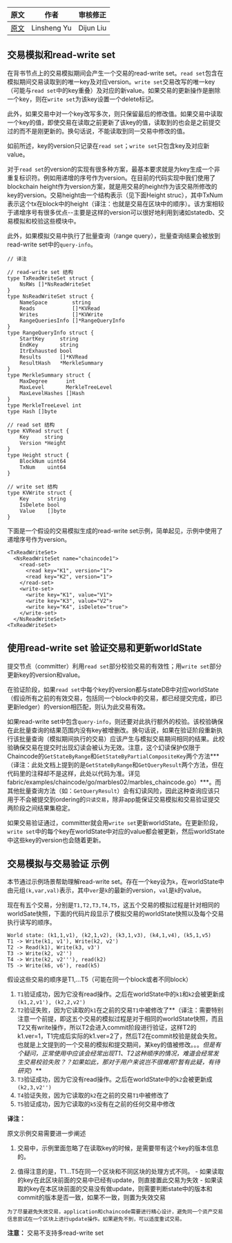 

| 原文 | 作者 | 审核修正 |
|---|---|---|
| [原文](http://hyperledger-fabric.readthedocs.io/en/latest/readwrite.html) | Linsheng Yu | Dijun Liu |



## 交易模拟和read-write set

在背书节点上的交易模拟期间会产生一个交易的read-write set。`read set`包含在模拟期间交易读取到的唯一key及对应version。`write set`交易改写的唯一key（可能与`read set`中的key重叠）及对应的新value。如果交易的更新操作是删除一个key，则在`write set`为该key设置一个delete标记。

此外，如果交易中对一个key改写多次，则只保留最后的修改值。如果交易中读取一个key的值，即使交易在读取之前更新了该key的值，读取到的也会是之前提交过的而不是刚更新的。换句话说，不能读取到同一交易中修改的值。

如前所述，key的version只记录在`read set`；`write set`只包含key及对应新value。

对于`read set`的version的实现有很多种方案，最基本要求就是为key生成一个非重复标识符。例如用递增的序号作为version。在目前的代码实现中我们使用了blockchain height作为version方案，就是用交易的height作为该交易所修改的key的version。交易height由一个结构表示（见下面Height struc），其中TxNum表示这个tx在block中的height（译注：也就是交易在区块中的顺序）。该方案相较于递增序号有很多优点--主要是这样的version可以很好地利用到诸如statedb、交易模拟和校验这些模块中。

此外，如果模拟交易中执行了批量查询（range query），批量查询结果会被放到read-write set中的`query-info`。

	// 译注
	
	// read-write set 结构
	type TxReadWriteSet struct {
		NsRWs []*NsReadWriteSet
	}
	type NsReadWriteSet struct {
		NameSpace        string
		Reads            []*KVRead
		Writes           []*KVWrite
		RangeQueriesInfo []*RangeQueryInfo
	}
	type RangeQueryInfo struct {
		StartKey     string
		EndKey       string
		ItrExhausted bool
		Results      []*KVRead
		ResultHash   *MerkleSummary
	}
	type MerkleSummary struct {
		MaxDegree      int
		MaxLevel       MerkleTreeLevel
		MaxLevelHashes []Hash
	}
	type MerkleTreeLevel int
	type Hash []byte

	// read set 结构
	type KVRead struct {
		Key     string
		Version *Height
	}
	type Height struct {
		BlockNum uint64
		TxNum    uint64
	}
	
	// write set 结构
	type KVWrite struct {
		Key      string
		IsDelete bool
		Value    []byte
	}
	
下面是一个假设的交易模拟生成的read-write set示例，简单起见，示例中使用了递增序号作为version。
		
	<TxReadWriteSet>
	  <NsReadWriteSet name="chaincode1">
	    <read-set>
	      <read key="K1", version="1">
	      <read key="K2", version="1">
	    </read-set>
	    <write-set>
	      <write key="K1", value="V1">
	      <write key="K3", value="V2">
	      <write key="K4", isDelete="true">
	    </write-set>
	  </NsReadWriteSet>
	<TxReadWriteSet>

## 使用read-write set 验证交易和更新worldState
提交节点（committer）利用`read set`部分校验交易的有效性；用`write set`部分更新key的version和value。

在验证阶段，如果`read set`中每个key的version都与stateDB中对应worldState（假设所有之前的有效交易，包括同一个block中的交易，都已经提交完成，即已更新ledger）的version相匹配，则认为此交易有效。

如果read-write set中包含`query-info`，则还要对此执行额外的校验。该校验确保在此批量查询的结果范围内没有key被增删改。换句话说，如果在验证阶段重新执行该批量查询（模拟期间执行的交易）应该产生与模拟交易期间相同的结果。此校验确保交易在提交时出现幻读会被认为无效。注意，这个幻读保护仅限于Chaincode的`GetStateByRange`和`GetStateByPartialCompositeKey`两个方法***（译注：此处文档上提到的是`GetStateByRange`和`GetQueryResult`两个方法，但在代码里的注释却不是这样，此处以代码为准。详见fabric/examples/chaincode/go/marbles02/marbles_chaincode.go）***。而其他批量查询方法（如：`GetQueryResult`）会有幻读风险，因此这种查询应该只用于不会被提交到ordering的`只读交易`，除非app能保证交易模拟和交易验证提交两阶段之间结果集稳定。

如果交易验证通过，committer就会用`write set`更新worldState。在更新阶段，`write set`中的每个key在worldState中对应的value都会被更新，然后worldState中这些key的version也会随着更新。

## 交易模拟与交易验证 示例

本节通过示例场景帮助理解read-write set。存在一个key设为`k`，在worldState中由元组`(k,var,val)`表示，其中`ver`是`k`的最新的version，`val`是`k`的value。

现在有五个交易，分别是`T1,T2,T3,T4,T5`，这五个交易的模拟过程是针对相同的worldSate快照，下面的代码片段显示了模拟交易的worldState快照以及每个交易执行读写的顺序。

	World state: (k1,1,v1), (k2,1,v2), (k3,1,v3), (k4,1,v4), (k5,1,v5)
	T1 -> Write(k1, v1'), Write(k2, v2')
	T2 -> Read(k1), Write(k3, v3')
	T3 -> Write(k2, v2'')
	T4 -> Write(k2, v2'''), read(k2)
	T5 -> Write(k6, v6'), read(k5)

假设这些交易的顺序是T1,...T5（可能在同一个block或者不同block）

1. `T1`验证成功，因为它没有read操作。之后在worldState中的`k1`和`k2`会被更新成`(k1,2,v1'), (k2,2,v2')`
2. `T2`验证失败，因为它读取的`k1`在之前的交易`T1`中被修改了**（译注：需要特别注意一个前提，即这五个交易的模拟过程是对于相同的worldState快照，而且T2又有write操作，所以T2会进入commit阶段进行验证，这样T2的k1.ver=1，T1完成后实际的k1.ver=2了，然后T2在commit校验是就会失败。也就是上文提到的一个交易的模拟和提交期间，某key的值被修改。。。*但是有个疑问，正常使用中应该会经常出现T1、T2这种顺序的情况，难道会经常发生交易校验失败？？如果如此，那对于用户来说岂不很难用?暂有此疑，有待研究*）**
3. `T3`验证成功，因为它没有read操作。之后在worldState中的`k2`会被更新成`(k2,3,v2'')`
4. `T4`验证失败，因为它读取的`k2`在之前的交易`T1`中被修改了
5. `T5`验证成功，因为它读取的`k5`没有在之前的任何交易中修改

**译注：**

原文示例交易需要进一步阐述

  1. 交易中，示例里面忽略了在读取key的时候，是需要带有这个key的版本信息的。

  2. 值得注意的是，T1...T5在同一个区块和不同区块的处理方式不同。
    - 如果读取的key在此区块前面的交易中已经有update，则直接置此交易为失效
    - 如果读取的key在本区块前面的交易没有做update，则需要判断state中的版本和commit的版本是否一致，如果不一致，则置为失效交易

    为了尽量避免失效交易，application和chaincode需要进行精心设计，避免同一个资产交易信息尝试在一个区块上进行update操作。如果避免不到，可以适度重试交易。

**注意：** 交易不支持多read-write set
